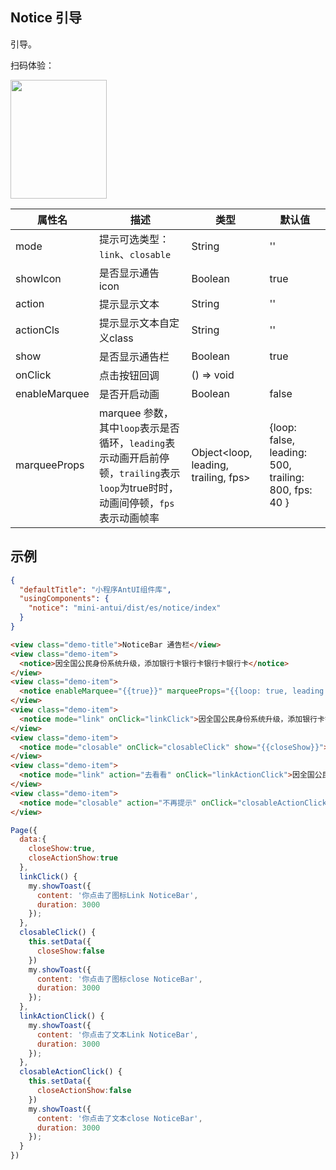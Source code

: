 ## Notice 引导

引导。

扫码体验：

<img src="https://gw.alipayobjects.com/zos/rmsportal/DJfecsuPIyuOUHZtVFxG.jpeg" width="154" height="190" />

| 属性名 | 描述 | 类型 | 默认值 |
| ---- | ---- | ---- | ---- |
| mode | 提示可选类型：`link`、`closable` | String | '' |
| showIcon | 是否显示通告 icon | Boolean | true |
| action | 提示显示文本 | String | '' |
| actionCls | 提示显示文本自定义class | String | '' |
| show | 是否显示通告栏 | Boolean| true |
| onClick | 点击按钮回调 | () => void | |
| enableMarquee | 是否开启动画 | Boolean | false |
| marqueeProps | marquee 参数，其中`loop`表示是否循环，`leading`表示动画开启前停顿，`trailing`表示`loop`为true时时，动画间停顿，`fps`表示动画帧率 | Object<loop, leading, trailing, fps> | {loop: false, leading: 500, trailing: 800, fps: 40 } |

## 示例

```json
{
  "defaultTitle": "小程序AntUI组件库",
  "usingComponents": {
    "notice": "mini-antui/dist/es/notice/index"
  }
}
```

```html
<view class="demo-title">NoticeBar 通告栏</view>
<view class="demo-item">
  <notice>因全国公民身份系统升级，添加银行卡银行卡银行卡银行卡</notice>
</view>
<view class="demo-item">
  <notice enableMarquee="{{true}}" marqueeProps="{{loop: true, leading: 500, trailing: 800, fps: 40 }}">因全国公民身份系统升级，添加银行卡银行卡银行卡银行卡</notice>
</view>
<view class="demo-item">
  <notice mode="link" onClick="linkClick">因全国公民身份系统升级，添加银行卡银行卡银行卡银行卡</notice>
</view>
<view class="demo-item">
  <notice mode="closable" onClick="closableClick" show="{{closeShow}}">因全国公民身份系统升级，添加银行卡银行卡银行卡银行卡</notice>
</view>
<view class="demo-item">
  <notice mode="link" action="去看看" onClick="linkActionClick">因全国公民身份系统升级，添加银行卡银行卡银行卡银行卡</notice>
</view>
<view class="demo-item">
  <notice mode="closable" action="不再提示" onClick="closableActionClick" show="{{closeActionShow}}">因全国公民身份系统升级，添加银行卡银行卡银行卡银行卡</notice>
</view>
```

```javascript
Page({
  data:{
    closeShow:true,
    closeActionShow:true
  },
  linkClick() {
    my.showToast({
      content: '你点击了图标Link NoticeBar',
      duration: 3000
    });
  },
  closableClick() {
    this.setData({
      closeShow:false
    })
    my.showToast({
      content: '你点击了图标close NoticeBar',
      duration: 3000
    });
  },
  linkActionClick() {
    my.showToast({
      content: '你点击了文本Link NoticeBar',
      duration: 3000
    });
  },
  closableActionClick() {
    this.setData({
      closeActionShow:false
    })
    my.showToast({
      content: '你点击了文本close NoticeBar',
      duration: 3000
    });
  }
})
```
